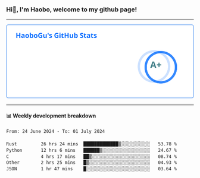 <!--<h2 align="center"> Hi👋, I'm Haobo, welcome to my github page! </h2>-->
### Hi👋, I'm Haobo, welcome to my github page!
-------

<img href="https://github.com/HaoboGu" src="assets/stats.svg" alt="github stats" /> 

-------

#### 📊 **Weekly development breakdown**
<!--START_SECTION:waka-->

```txt
From: 24 June 2024 - To: 01 July 2024

Rust         26 hrs 24 mins  █████████████▒░░░░░░░░░░░   53.78 %
Python       12 hrs 6 mins   ██████▒░░░░░░░░░░░░░░░░░░   24.67 %
C            4 hrs 17 mins   ██▒░░░░░░░░░░░░░░░░░░░░░░   08.74 %
Other        2 hrs 25 mins   █▒░░░░░░░░░░░░░░░░░░░░░░░   04.93 %
JSON         1 hr 47 mins    █░░░░░░░░░░░░░░░░░░░░░░░░   03.64 %
```

<!--END_SECTION:waka-->
<!--
backup url: https://github-readme-status-dusky-ten.vercel.app/api?username=HaoboGu&count_private=true&show_icons=true&theme=transparent&border_color=2f80ed
-->
<!--
**HaoboGu/HaoboGu** is a ✨ _special_ ✨ repository because its `README.md` (this file) appears on your GitHub profile.

Here are some ideas to get you started:

- 🔭 I’m currently working on AI-assisted programming tools
- 🌱 I’m currently learning ...
- 👯 I’m looking to collaborate on ...
- 🤔 I’m looking for help with ...
- 💬 Ask me about ...
- 📫 How to reach me: ...
- 😄 Pronouns: ...
- ⚡ Fun fact: ...
-->
